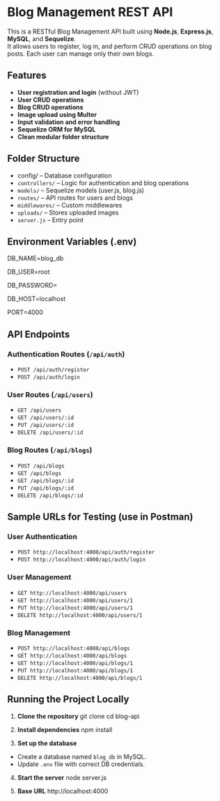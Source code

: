 # Blog Management REST API

This is a RESTful Blog Management API built using **Node.js**, **Express.js**, **MySQL**, and **Sequelize**.  
It allows users to register, log in, and perform CRUD operations on blog posts. Each user can manage only their own blogs.

## **Features**

- **User registration and login** (without JWT)
- **User CRUD operations**
- **Blog CRUD operations**
- **Image upload using Multer**
- **Input validation and error handling**
- **Sequelize ORM for MySQL**
- **Clean modular folder structure**

 ## **Folder Structure**

-  config/ – Database configuration  
- `controllers/` – Logic for authentication and blog operations  
- `models/` – Sequelize models (user.js, blog.js)  
- `routes/` – API routes for users and blogs  
- `middlewares/` – Custom middlewares  
- `uploads/` – Stores uploaded images  
- `server.js` – Entry point  

## **Environment Variables (.env)**

DB_NAME=blog_db

DB_USER=root

DB_PASSWORD=

DB_HOST=localhost

PORT=4000

 ## **API Endpoints**

 ### **Authentication Routes** (`/api/auth`)
- `POST /api/auth/register`  
- `POST /api/auth/login`  

 ### **User Routes** (`/api/users`)
- `GET /api/users`  
- `GET /api/users/:id`  
- `PUT /api/users/:id`  
- `DELETE /api/users/:id`  

### **Blog Routes** (`/api/blogs`)
- `POST /api/blogs`  
- `GET /api/blogs`  
- `GET /api/blogs/:id`  
- `PUT /api/blogs/:id`  
- `DELETE /api/blogs/:id`  


 ## **Sample URLs for Testing (use in Postman)**

 ### **User Authentication**
- `POST http://localhost:4000/api/auth/register`  
- `POST http://localhost:4000/api/auth/login`  

 ### **User Management**
- `GET http://localhost:4000/api/users`  
- `GET http://localhost:4000/api/users/1`  
- `PUT http://localhost:4000/api/users/1`  
- `DELETE http://localhost:4000/api/users/1`  

 ### **Blog Management**
- `POST http://localhost:4000/api/blogs`  
- `GET http://localhost:4000/api/blogs`  
- `GET http://localhost:4000/api/blogs/1`  
- `PUT http://localhost:4000/api/blogs/1`  
- `DELETE http://localhost:4000/api/blogs/1`  

 ## **Running the Project Locally**

1. **Clone the repository**
git clone <your-repo-url>
cd blog-api

2. **Install dependencies**
npm install

3. **Set up the database**
- Create a database named `blog_db` in MySQL.
- Update `.env` file with correct DB credentials.

4. **Start the server**
node server.js


5. **Base URL**
http://localhost:4000
